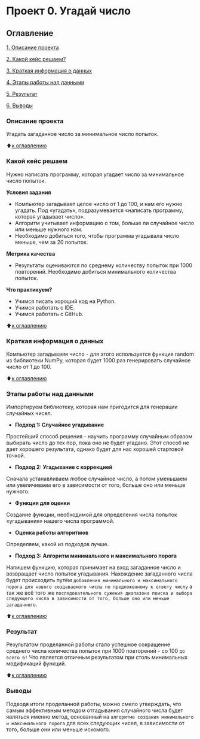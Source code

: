 # Проект 0. Угадай число

## Оглавление
[1. Описание проекта](https://github.com/LevFomichev/sf_data_science/blob/main/project_0/README.md#Описание-проекта)

[2. Какой кейс решаем?](https://github.com/LevFomichev/sf_data_science/blob/main/project_0/README.md#Какой-кейс-решаем)

[3. Краткая информация о данных](https://github.com/LevFomichev/sf_data_science/blob/main/project_0/README.md#Краткая-информация-о-данных)

[4. Этапы работы над данными](https://github.com/LevFomichev/sf_data_science/blob/main/project_0/README.md#Этапы-работы-над-данными)

[5. Результат](https://github.com/LevFomichev/sf_data_science/blob/main/project_0/README.md#Результат)

[6. Выводы](https://github.com/LevFomichev/sf_data_science/blob/main/project_0/README.md#Выводы)

### Описание проекта
Угадать загаданное число за минимальное число попыток.

:arrow_up:[к оглавлению](https://github.com/LevFomichev/sf_data_science/blob/main/project_0/README.md#Оглавление)


### Какой кейс решаем
Нужно написать программу, которая угадает число за минимальное число попыток.

**Условия задания**
- Компьютер загадывает целое число от 1 до 100, и нам его нужно угадать. Под «угадать», подразумевается «написать программу, которая угадывает число».
- Алгоритм учитывает информацию о том, больше ли случайное число или меньше нужного нам.
- Необходимо добиться того, чтобы программа угадывала число меньше, чем за 20 попыток.

**Метрика качества**
- Результаты оцениваются по среднему количеству попыток при 1000 повторений. Необходимо добиться минимального количества попыток.

**Что практикуем?**
- Учимся писать хороший код на Python.
- Учимся работать с IDE.
- Учимся работать с GitHub.

:arrow_up:[к оглавлению](https://github.com/LevFomichev/sf_data_science/blob/main/project_0/README.md#Оглавление)


### Краткая информация о данных
Компьютер загадываем число - для этого используется функция random из библиотеки NumPy, которая будет 1000 раз генерировать случайное число от 1 до 100.

:arrow_up:[к оглавлению](https://github.com/LevFomichev/sf_data_science/blob/main/project_0/README.md#Оглавление)


### Этапы работы над данными
Импортируем библиотеку, которая нам пригодится для генерации случайных чисел.

- **Подход 1: Случайное угадывание**

Простейший способ решения - научить программу случайным образом выбирать число до тех пор, пока оно не будет угадано. Этот способ не дает хорошего результата, однако будет для нас хорошей стартовой точкой.

- **Подход 2: Угадывание с коррекцией**

Сначала устанавливаем любое случайное число, а потом уменьшаем или увеличиваем его в зависимости от того, больше оно или меньше нужного.

- **Функция для оценки**

Создание функции, необходимой для определения числа попыток «угадывания» нашего числа программой.

- **Оценка работы алгоритмов**

Определяем, какой из подходов лучше.

- **Подход 3: Алгоритм минимального и максимального порога**

Напишем функцию, которая принимает на вход загаданное число и возвращает число попыток угадывания. Нахождение загаданного числа будет происходить путём `добавления минимального и максимального порога для нового создаваемого числа по предложенному к ответу числу` а так же всё того же `последовательного сужения диапазона поиска и выбора следующего числа в зависимости от того, больше оно или меньше загаданного`.

:arrow_up:[к оглавлению](https://github.com/LevFomichev/sf_data_science/blob/main/project_0/README.md#Оглавление)


### Результат
Результатом проделанной работы стало успешное сокращение среднего числа количества попыток при 1000 повторений - со 100 `до всего 6!` Что является отличным результатом при столь минимальных модификаций функций.

:arrow_up:[к оглавлению](https://github.com/LevFomichev/sf_data_science/blob/main/project_0/README.md#Оглавление)


### Выводы
Подводя итоги проделанной работы, можно смело утверждать, что самым эффективным методом отгадывания случайного числа будет являться именно метод, основанный на `алгоритме создания минимального и максимального порога` для всех следующих чисел, в зависимости от того, больше они или меньше искомого.